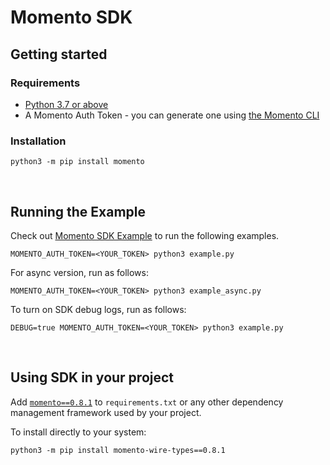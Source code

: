 # Momento SDK

## Getting started

### Requirements

- [Python 3.7 or above](https://www.python.org/downloads/)
- A Momento Auth Token - you can generate one using [the Momento CLI](https://github.com/momentohq/momento-cli)

### Installation

```
python3 -m pip install momento
```

<br/>

## Running the Example

Check out [Momento SDK Example](https://github.com/momentohq/client-sdk-examples/tree/main/python) to run the following examples.

```
MOMENTO_AUTH_TOKEN=<YOUR_TOKEN> python3 example.py
```

For async version, run as follows:

```
MOMENTO_AUTH_TOKEN=<YOUR_TOKEN> python3 example_async.py
```

To turn on SDK debug logs, run as follows:

```
DEBUG=true MOMENTO_AUTH_TOKEN=<YOUR_TOKEN> python3 example.py
```

<br/>

## Using SDK in your project

Add [`momento==0.8.1`](https://pypi.org/project/momento-wire-types/0.8.1/) to `requirements.txt` or any other dependency management framework used by your project.

To install directly to your system:

```
python3 -m pip install momento-wire-types==0.8.1
```
